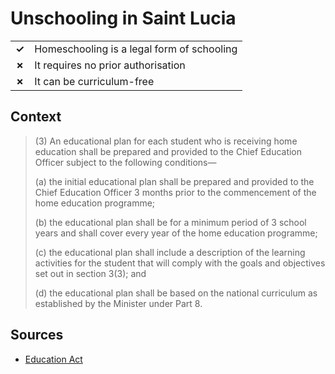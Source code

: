 # Unschooling in Saint Lucia
| | |
|-|-|
| __✓__ | Homeschooling is a legal form of schooling |
| __✗__ | It requires no prior authorisation |
| __✗__ | It can be curriculum-free |

## Context

> (3) An educational plan for each student who is receiving home education shall be prepared and provided
> to the Chief Education Officer subject to the following conditions—
>
> (a) the initial educational plan shall be prepared and provided to the Chief Education Officer 3 months prior to the commencement
> of the home education programme;
> 
> (b) the educational plan shall be for a minimum period of 3 school years and shall cover every year of the home education programme;
> 
> (c) the educational plan shall include a description of the learning activities for the student that will comply with the goals
> and objectives set out in section 3(3); and
> 
> (d) the educational plan shall be based on the national curriculum as established by the Minister under Part 8.

## Sources

* [Education Act](https://www.education.gov.lc/wp-content/uploads/2020/01/Education-Act-Cap.18.01.pdf)
